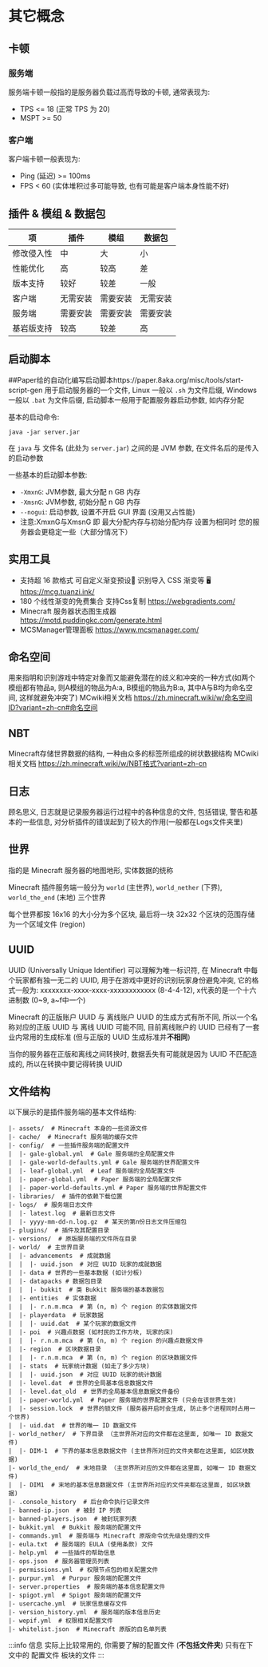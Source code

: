 # 其它概念

## 卡顿

### 服务端

服务端卡顿一般指的是服务器负载过高而导致的卡顿, 通常表现为:
- TPS <= 18 (正常 TPS 为 20)
- MSPT >= 50

### 客户端

客户端卡顿一般表现为:
- Ping (延迟) >= 100ms
- FPS < 60 (实体堆积过多可能导致, 也有可能是客户端本身性能不好)

## 插件 & 模组 & 数据包

| 项     | 插件   | 模组   | 数据包  |
|-------|------|------|------|
| 修改侵入性 | 中    | 大    | 小    |
| 性能优化 | 高    | 较高    | 差    |
| 版本支持  | 较好   | 较差   | 一般   |
| 客户端   | 无需安装 | 需要安装 | 无需安装 |
| 服务端   | 需要安装 | 需要安装 | 需要安装 |
| 基岩版支持 | 较高    | 较差    | 高    |

## 启动脚本
##Paper给的自动化编写启动脚本https://paper.8aka.org/misc/tools/start-script-gen
用于启动服务器的一个文件, Linux 一般以 `.sh` 为文件后缀, Windows 一般以 `.bat` 为文件后缀, 启动脚本一般用于配置服务器启动参数, 如内存分配

基本的启动命令:

```shell
java -jar server.jar
```

在 `java` 与 文件名 (此处为 `server.jar`) 之间的是 JVM 参数, 在文件名后的是传入的启动参数

一些基本的启动脚本参数:
- `-XmxnG`: JVM参数, 最大分配 n GB 内存
- `-XmsnG`: JVM参数, 初始分配 n GB 内存
- `--nogui`: 启动参数, 设置不开启 GUI 界面 (没用又占性能)
- 注意:XmxnG与XmsnG 即 最大分配内存与初始分配内存 设置为相同时 您的服务器会更稳定一些（大部分情况下）

## 实用工具
- 支持超 16 款格式 可自定义渐变预设🎨 识别导入 CSS 渐变等 🖥️
  https://mcg.tuanzi.ink/
- 180 个线性渐变的免费集合 支持Css复制
  https://webgradients.com/
- Minecraft 服务器状态图生成器 https://motd.puddingkc.com/generate.html
- MCSManager管理面板 https://www.mcsmanager.com/

## 命名空间

用来指明和识别游戏中特定对象而又能避免潜在的歧义和冲突的一种方式(如两个模组都有物品a, 则A模组的物品为A:a, B模组的物品为B:a, 其中A与B均为命名空间, 这样就避免冲突了)
MCwiki相关文档 https://zh.minecraft.wiki/w/命名空间ID?variant=zh-cn#命名空间

## NBT

Minecraft存储世界数据的结构, 一种由众多的标签所组成的树状数据结构
MCwiki相关文档 https://zh.minecraft.wiki/w/NBT格式?variant=zh-cn

## 日志
顾名思义, 日志就是记录服务器运行过程中的各种信息的文件, 包括错误, 警告和基本的一些信息, 对分析插件的错误起到了较大的作用(一般都在Logs文件夹里)

## 世界
指的是 Minecraft 服务器的地图地形, 实体数据的统称

Minecraft 插件服务端一般分为 `world` (主世界), `world_nether` (下界), `world_the_end` (末地) 三个世界

每个世界都按 16x16 的大小分为多个区块, 最后将一块 32x32 个区块的范围存储为一个区域文件 (region)

## UUID

UUID (Universally Unique Identifier) 可以理解为唯一标识符, 在 Minecraft 中每个玩家都有独一无二的 UUID, 用于在游戏中更好的识别玩家身份避免冲突, 它的格式一般为: xxxxxxxx-xxxx-xxxx-xxxxxxxxxxxx (8-4-4-12), x代表的是一个十六进制数 (0~9, a~f中一个)

Minecraft 的正版账户 UUID 与 离线账户 UUID 的生成方式有所不同, 所以一个名称对应的正版 UUID 与 离线 UUID 可能不同, 目前离线账户的 UUID 已经有了一套业内常用的生成标准 (但与正版的 UUID 生成标准并**不相同**)

当你的服务器在正版和离线之间转换时, 数据丢失有可能就是因为 UUID 不匹配造成的, 所以在转换中要记得转换 UUID

## 文件结构

以下展示的是插件服务端的基本文件结构:

```text
|- assets/  # Minecraft 本身的一些资源文件
|- cache/  # Minecraft 服务端的缓存文件
|- config/  # 一些插件服务端的配置文件
|  |- gale-global.yml  # Gale 服务端的全局配置文件
|  |- gale-world-defaults.yml # Gale 服务端的世界配置文件
|  |- leaf-global.yml  # Leaf 服务端的全局配置文件
|  |- paper-global.yml  # Paper 服务端的全局配置文件
|  |- paper-world-defaults.yml # Paper 服务端的世界配置文件
|- libraries/  # 插件的依赖下载位置
|- logs/  # 服务端日志文件
|  |- latest.log  # 最新日志文件
|  |- yyyy-mm-dd-n.log.gz  # 某天的第n份日志文件压缩包
|- plugins/  # 插件及其配置目录
|- versions/  # 原版服务端的文件所在目录
|- world/  # 主世界目录
|  |- advancements  # 成就数据
|  |  |- uuid.json  # 对应 UUID 玩家的成就数据
|  |- data # 世界的一些基本数据 (如计分板)
|  |- datapacks # 数据包目录
|  |  |- bukkit  # 类 Bukkit 服务端的基本数据包
|  |- entities  # 实体数据
|  |  |- r.n.m.mca  # 第 (n, m) 个 region 的实体数据文件
|  |- playerdata  # 玩家数据
|  |  |- uuid.dat  # 某个玩家的数据文件
|  |- poi  # 兴趣点数据 (如村民的工作方块, 玩家的床)
|  |  |- r.n.m.mca  # 第 (n, m) 个 region 的兴趣点数据文件
|  |- region  # 区块数据目录
|  |  |- r.n.m.mca  # 第 (n, m) 个 region 的区块数据文件
|  |- stats  # 玩家统计数据 (如走了多少方块)
|  |  |- uuid.json  # 对应 UUID 玩家的统计数据
|  |- level.dat  # 世界的全局基本信息数据文件
|  |- level.dat_old  # 世界的全局基本信息数据文件备份
|  |- paper-world.yml  # Paper 服务端的世界配置文件 (只会在该世界生效)
|  |- session.lock  # 世界的锁文件 (服务器开启时会生成, 防止多个进程同时占用一个世界)
|  |- uid.dat  # 世界的唯一 ID 数据文件
|- world_nether/  # 下界目录 （主世界所对应的文件都在这里面, 如唯一 ID 数据文件)
|  |- DIM-1  # 下界的基本信息数据文件 (主世界所对应的文件夹都在这里面, 如区块数据)
|- world_the_end/  # 末地目录 （主世界所对应的文件都在这里面, 如唯一 ID 数据文件)
|  |- DIM1  # 末地的基本信息数据文件 (主世界所对应的文件夹都在这里面, 如区块数据)
|- .console_history  # 后台命令执行记录文件
|- banned-ip.json  # 被封 IP 列表
|- banned-players.json  # 被封玩家列表
|- bukkit.yml  # Bukkit 服务端的配置文件
|- commands.yml  # 服务端与 Minecraft 原版命令优先级处理的文件
|- eula.txt  # 服务端的 EULA (使用条款) 文件
|- help.yml  # 一些插件的帮助信息
|- ops.json  # 服务器管理员列表
|- permissions.yml  # 权限节点包的相关配置文件
|- purpur.yml  # Purpur 服务端的配置文件
|- server.properties  # 服务端的基本信息配置文件
|- spigot.yml  # Spigot 服务端的配置文件
|- usercache.yml  # 玩家信息缓存文件
|- version_history.yml  # 服务端的版本信息历史
|- wepif.yml  # 权限相关配置文件
|- whitelist.json  # Minecraft 原版的白名单列表
```

:::info 信息
实际上比较常用的, 你需要了解的配置文件 (**不包括文件夹**) 只有在下文中的 配置文件 板块的文件
:::
